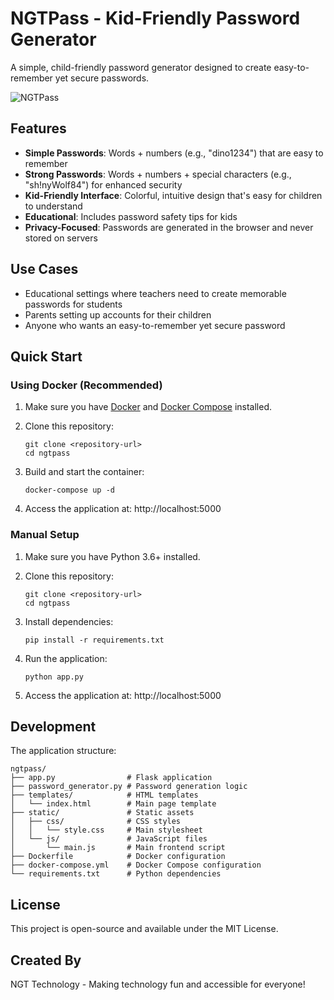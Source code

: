 # NGTPass - Kid-Friendly Password Generator

A simple, child-friendly password generator designed to create easy-to-remember yet secure passwords.

![NGTPass](https://via.placeholder.com/800x400?text=NGTPass+Screenshot)

## Features

- **Simple Passwords**: Words + numbers (e.g., "dino1234") that are easy to remember
- **Strong Passwords**: Words + numbers + special characters (e.g., "sh!nyWolf84") for enhanced security
- **Kid-Friendly Interface**: Colorful, intuitive design that's easy for children to understand
- **Educational**: Includes password safety tips for kids
- **Privacy-Focused**: Passwords are generated in the browser and never stored on servers

## Use Cases

- Educational settings where teachers need to create memorable passwords for students
- Parents setting up accounts for their children
- Anyone who wants an easy-to-remember yet secure password

## Quick Start

### Using Docker (Recommended)

1. Make sure you have [Docker](https://www.docker.com/get-started) and [Docker Compose](https://docs.docker.com/compose/install/) installed.

2. Clone this repository:
   ```
   git clone <repository-url>
   cd ngtpass
   ```

3. Build and start the container:
   ```
   docker-compose up -d
   ```

4. Access the application at: http://localhost:5000

### Manual Setup

1. Make sure you have Python 3.6+ installed.

2. Clone this repository:
   ```
   git clone <repository-url>
   cd ngtpass
   ```

3. Install dependencies:
   ```
   pip install -r requirements.txt
   ```

4. Run the application:
   ```
   python app.py
   ```

5. Access the application at: http://localhost:5000

## Development

The application structure:

```
ngtpass/
├── app.py                # Flask application
├── password_generator.py # Password generation logic
├── templates/            # HTML templates
│   └── index.html        # Main page template
├── static/               # Static assets
│   ├── css/              # CSS styles
│   │   └── style.css     # Main stylesheet
│   └── js/               # JavaScript files
│       └── main.js       # Main frontend script
├── Dockerfile            # Docker configuration
├── docker-compose.yml    # Docker Compose configuration
└── requirements.txt      # Python dependencies
```

## License

This project is open-source and available under the MIT License.

## Created By

NGT Technology - Making technology fun and accessible for everyone! 